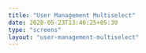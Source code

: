 ```yaml
---
title: "User Management Multiselect"
date: 2020-05-23T13:46:25+05:30
type: "screens"
layout: "user-management-multiselect"
---
```


